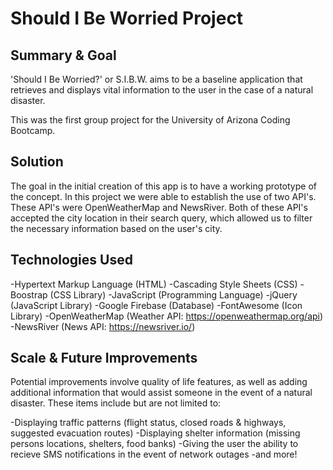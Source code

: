 # Should I Be Worried Project

## Summary & Goal

'Should I Be Worried?' or S.I.B.W. aims to be a baseline application that retrieves and displays vital information to the user in the case of a natural disaster.

This was the first group project for the University of Arizona Coding Bootcamp.

## Solution

The goal in the initial creation of this app is to have a working prototype of the concept. In this project we were able to establish the use of two API's. These API's were OpenWeatherMap and NewsRiver. Both of these API's accepted the city location in their search query, which allowed us to filter the necessary information based on the user's city.

## Technologies Used

-Hypertext Markup Language (HTML)
-Cascading Style Sheets (CSS)
-Boostrap (CSS Library)
-JavaScript (Programming Language)
-jQuery (JavaScript Library)
-Google Firebase (Database)
-FontAwesome (Icon Library)
-OpenWeatherMap (Weather API: https://openweathermap.org/api)
-NewsRiver (News API: https://newsriver.io/)

## Scale & Future Improvements

Potential improvements involve quality of life features, as well as adding additional information that would assist someone in the event of a natural disaster. These items include but are not limited to:

-Displaying traffic patterns (flight status, closed roads & highways, suggested evacuation routes)
-Displaying shelter information (missing persons locations, shelters, food banks)
-Giving the user the ability to recieve SMS notifications in the event of network outages
-and more!
